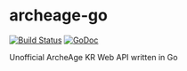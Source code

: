 # archeage-go
[![Build Status](https://github.com/geeksbaek/archeage-go/workflows/Build%20and%20test%20Go/badge.svg)](https://github.com/geeksbaek/archeage-go/actions)
[![GoDoc](https://godoc.org/github.com/geeksbaek/archeage-go?status.svg)](https://godoc.org/github.com/geeksbaek/archeage-go)

Unofficial ArcheAge KR Web API written in Go
